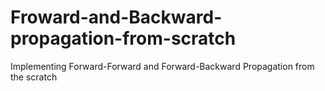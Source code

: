 # Froward-and-Backward-propagation-from-scratch
Implementing Forward-Forward and Forward-Backward Propagation from the scratch
